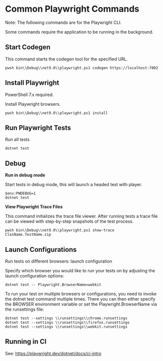 # Common Playwright Commands 

Note: The following commands are for the Playwright CLI.

Some commands require the application to be running in the background.

## Start Codegen

This command starts the codegen tool for the specified URL.

```shell
pwsh bin\\Debug\\net9.0\\playwright.ps1 codegen https://localhost:7002
```

## Install Playwright

PowerShell 7.x required.

Install Playwright browsers.

```shell
pwsh bin\\Debug\\net9.0\\playwright.ps1 install
```

## Run Playwright Tests

Run all tests 

```shell
dotnet test 
```

## Debug 

**Run in debug mode**

Start tests in debug mode, this will launch a headed test with player.

```shell
$env:PWDEBUG=1
dotnet test
```

**View Playwright Trace Files**

This command initializes the trace file viewer. After running tests a trace file can be viewed with step-by-step snapshots of the test process.

```shell
pwsh bin\\Debug\\net9.0\\playwright.ps1 show-trace ClasName.TestName.zip
```

## Launch Configurations

Run tests on different browsers: launch configuration

Specify which browser you would like to run your tests on by adjusting the launch configuration options:

```shell
dotnet test -- Playwright.BrowserName=webkit
```

To run your test on multiple browsers or configurations, you need to invoke the dotnet test command multiple times. There you can then either specify the BROWSER environment variable or set the Playwright.BrowserName via the runsettings file:

```shell
dotnet test --settings \\runsettings\\chrome.runsettings
dotnet test --settings \\runsettings\\firefox.runsettings
dotnet test --settings \\runsettings\\webkit.runsettings
```

## Running in CI

See: https://playwright.dev/dotnet/docs/ci-intro
